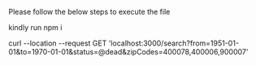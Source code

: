 Please follow the below steps to execute the file

kindly run npm i 



curl --location --request GET 'localhost:3000/search?from=1951-01-01&to=1970-01-01&status=@dead&zipCodes=400078,400006,900007'

